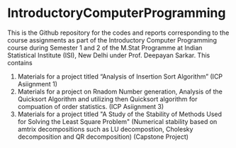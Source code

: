 # IntroductoryComputerProgramming
This is the Github repository for the codes and reports corresponding to the course assignments as part of the Introductory Computer Programming course during Semester 1 and 2 of the M.Stat Programme at Indian Statistical Institute (ISI), New Delhi under Prof. Deepayan Sarkar. This contains

1. Materials for a project titled “Analysis of Insertion Sort Algorithm” (ICP Asiignment 1)
2. Materials for a project on Rnadom Number generation, Analysis of the Quicksort Algorithm and utilizing then Quicksort algorithm for compuation of order statistics. (ICP Asiignment 3)
3. Materials for a project titled "A Study of the Stability of Methods Used for Solving the Least Square Problem" (Numerical stability based on amtrix decompositions such as LU decompostion, Cholesky decomposition and QR decomposition) (Capstone Project)
